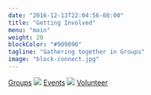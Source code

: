 ```yaml
---
date: "2016-12-13T22:04:56-08:00"
title: "Getting Involved"
menu: "main"
weight: 20
blockColor: "#909090"
tagline: "Gathering together in Groups"
image: "block-connect.jpg"
---
```


<div class="page-buttons">
  <a href="groups/">Groups</a>
  <img class="separator" src="img/nav-separator.png" />
  <a href="event/">Events</a>
  <img class="separator" src="img/nav-separator.png" />
  <a href="volunteer/">Volunteer</a>
</div>

